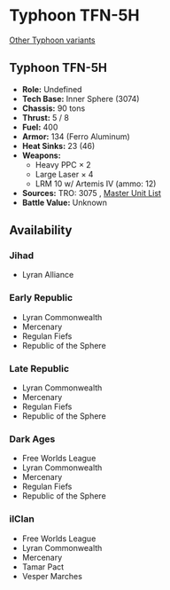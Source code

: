 # Typhoon TFN-5H 

[Other Typhoon variants](../typhoon.md) 

## Typhoon TFN-5H 

- **Role:** Undefined 
- **Tech Base:** Inner Sphere (3074) 
- **Chassis:** 90 tons 
- **Thrust:** 5 / 8 
- **Fuel:** 400 
- **Armor:** 134 (Ferro Aluminum) 
- **Heat Sinks:** 23 (46) 
- **Weapons:** 
  - Heavy PPC × 2 
  - Large Laser × 4 
  - LRM 10 w/ Artemis IV (ammo: 12) 
- **Sources:** TRO: 3075 , [Master Unit List](http://masterunitlist.info/Unit/Details/5313) 
- **Battle Value:** Unknown 

## Availability 

### Jihad 

- Lyran Alliance 

### Early Republic 

- Lyran Commonwealth 
- Mercenary 
- Regulan Fiefs 
- Republic of the Sphere 

### Late Republic 

- Lyran Commonwealth 
- Mercenary 
- Regulan Fiefs 
- Republic of the Sphere 

### Dark Ages 

- Free Worlds League 
- Lyran Commonwealth 
- Mercenary 
- Regulan Fiefs 
- Republic of the Sphere 

### ilClan 

- Free Worlds League 
- Lyran Commonwealth 
- Mercenary 
- Tamar Pact 
- Vesper Marches 


